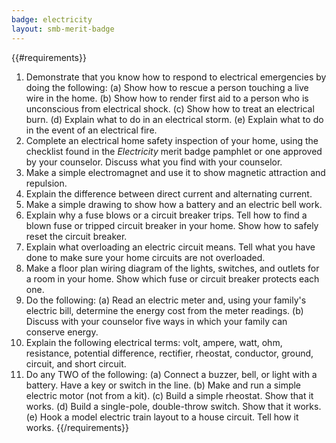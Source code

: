 ```yaml
---
badge: electricity
layout: smb-merit-badge
---
```


{{#requirements}}
1. Demonstrate that you know how to respond to electrical emergencies by doing the following:
    (a) Show how to rescue a person touching a live wire in the home.
    (b) Show how to render first aid to a person who is unconscious from electrical shock.
    (c) Show how to treat an electrical burn.
    (d) Explain what to do in an electrical storm.
    (e) Explain what to do in the event of an electrical fire.
2. Complete an electrical home safety inspection of your home, using the checklist found in the *Electricity* merit badge pamphlet or one approved by your counselor. Discuss what you find with your counselor.
3. Make a simple electromagnet and use it to show magnetic attraction and repulsion.
4. Explain the difference between direct current and alternating current.
5. Make a simple drawing to show how a battery and an electric bell work.
6. Explain why a fuse blows or a circuit breaker trips. Tell how to find a blown fuse or tripped circuit breaker in your home. Show how to safely reset the circuit breaker.
7. Explain what overloading an electric circuit means. Tell what you have done to make sure your home circuits are not overloaded.
8. Make a floor plan wiring diagram of the lights, switches, and outlets for a room in your home. Show which fuse or circuit breaker protects each one.
9. Do the following:
    (a) Read an electric meter and, using your family's electric bill, determine the energy cost from the meter readings.
    (b) Discuss with your counselor five ways in which your family can conserve energy.
10. Explain the following electrical terms: volt, ampere, watt, ohm, resistance, potential difference, rectifier, rheostat, conductor, ground, circuit, and short circuit.
11. Do any TWO of the following:
    (a) Connect a buzzer, bell, or light with a battery. Have a key or switch in the line.
    (b) Make and run a simple electric motor (not from a kit).
    (c) Build a simple rheostat. Show that it works.
    (d) Build a single-pole, double-throw switch. Show that it works.
    (e) Hook a model electric train layout to a house circuit. Tell how it works.
{{/requirements}}
